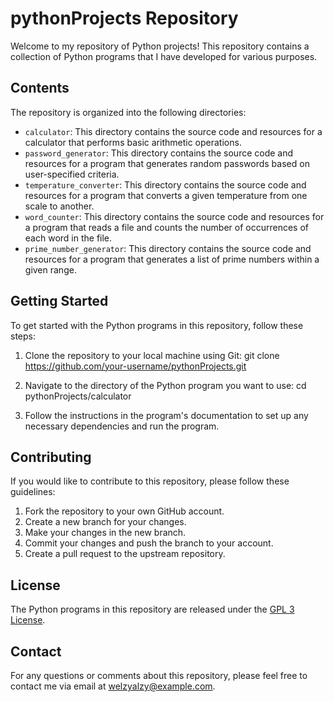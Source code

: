 # pythonProjects Repository

Welcome to my repository of Python projects! This repository contains a collection of Python programs that I have developed for various purposes.

## Contents

The repository is organized into the following directories:

- `calculator`: This directory contains the source code and resources for a calculator that performs basic arithmetic operations.
- `password_generator`: This directory contains the source code and resources for a program that generates random passwords based on user-specified criteria.
- `temperature_converter`: This directory contains the source code and resources for a program that converts a given temperature from one scale to another.
- `word_counter`: This directory contains the source code and resources for a program that reads a file and counts the number of occurrences of each word in the file.
- `prime_number_generator`: This directory contains the source code and resources for a program that generates a list of prime numbers within a given range.

## Getting Started

To get started with the Python programs in this repository, follow these steps:

1. Clone the repository to your local machine using Git:
   git clone https://github.com/your-username/pythonProjects.git

2. Navigate to the directory of the Python program you want to use:
   cd pythonProjects/calculator

3. Follow the instructions in the program's documentation to set up any necessary dependencies and run the program.

## Contributing

If you would like to contribute to this repository, please follow these guidelines:

1. Fork the repository to your own GitHub account.
2. Create a new branch for your changes.
3. Make your changes in the new branch.
4. Commit your changes and push the branch to your account.
5. Create a pull request to the upstream repository.

## License

The Python programs in this repository are released under the [GPL 3 License](LICENSE).

## Contact

For any questions or comments about this repository, please feel free to contact me via email at [welzyalzy@example.com](mailto:welzyalzy@example.com).
